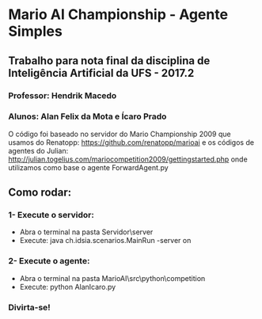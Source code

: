 # Mario AI Championship - Agente Simples
## Trabalho para nota final da disciplina de Inteligência Artificial da UFS - 2017.2
### Professor: Hendrik Macedo
### Alunos: Alan Felix da Mota e Ícaro Prado

O código foi baseado no servidor do Mario Championship 2009 que usamos do Renatopp: https://github.com/renatopp/marioai e os códigos de agentes do Julian: http://julian.togelius.com/mariocompetition2009/gettingstarted.php onde utilizamos como base o agente ForwardAgent.py

## Como rodar:

### 1- Execute o servidor:
  - Abra o terminal na pasta Servidor\server
  - Execute: java ch.idsia.scenarios.MainRun -server on

### 2- Execute o agente:
  - Abra o terminal na pasta MarioAI\src\python\competition
  - Execute: python AlanIcaro.py

### Divirta-se!
